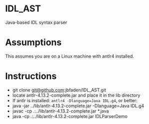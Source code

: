 # IDL_AST
Java-based IDL syntax parser

# Assumptions
This assumes you are on a Linux machine with antlr4 installed.

# Instructions
* git clone git@github.com:jbfaden/IDL_AST.git
* locate antlr-4.13.2-complete.jar and place it in the lib directory
* If antlr is installed: `antlr4 -Dlanguage=Java IDL.g4`, or better:
* java -jar ../lib/antlr-4.13.2-complete.jar -Dlanguage=Java IDL.g4 
* javac -cp .:../lib/antlr-4.13.2-complete.jar *.java
* java  -cp .:../lib/antlr-4.13.2-complete.jar IDLParserDemo

